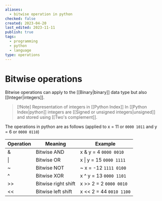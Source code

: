 ```yaml
---
aliases:
  - bitwise operation in python
checked: false
created: 2023-04-20
last_edited: 2023-11-11
publish: true
tags:
  - programming
  - python
  - language
type: operations
---
```

# Bitwise operations

Bitwise operations can apply to the [[Binary|binary]] data type but also [[Integer|integers]].

 > [!Note] Representation of integers in [[Python Index]]
 > In [[Python Index|python]] integers are [[Signed or unsigned integers|unsigned]] and stored using [[Two's complement]].

The operations in python are as follows (applied to x = 11 or `0000 1011` and y = 6 or `0000 0110`)

| Operation | Meaning             | Example                 |
| --------- | ------------------- | ----------------------- |
| &         | Bitwise AND         | x & y = 4 `0000 0010`   |
| \|        | Bitwise OR          | x \| y = 15 `0000 1111` |
| \~        | Bitwise NOT         | ~ x = -12 `1111 0100`   |
| \^        | Bitwise XOR         | x \^ y = 13 `0000 1101` |
| >>        | Bitwise right shift | x >> 2 = 2 `0000 0010`  |
| <<        | Bitwise left shift  | x << 2 = 44 `0010 1100` |
